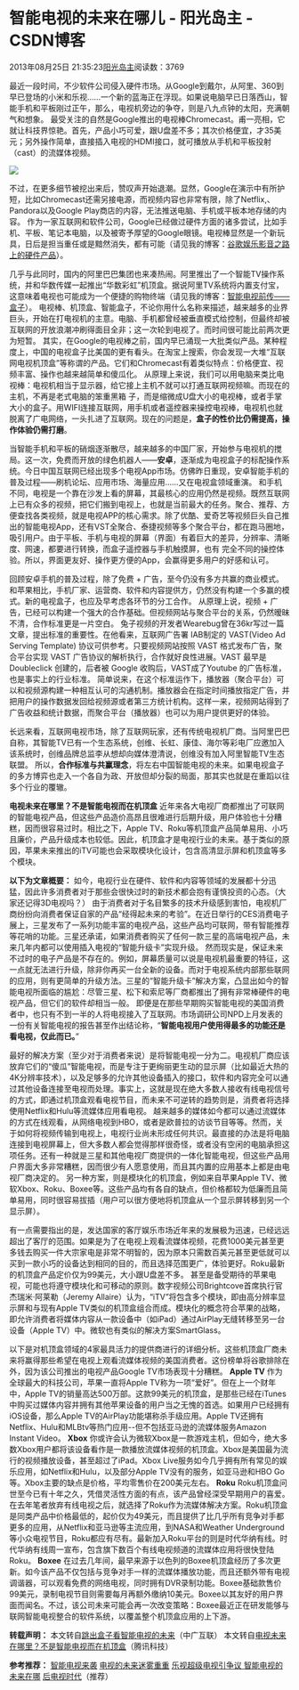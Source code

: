 
# 智能电视的未来在哪儿 - 阳光岛主 - CSDN博客

2013年08月25日 21:35:23[阳光岛主](https://me.csdn.net/sunboy_2050)阅读数：3769


最近一段时间，不少软件公司侵入硬件市场。从Google到戴尔，从阿里、360到早已登场的小米和乐视……一个新的蓝海正在浮现。如果说电脑早已日落西山，智能手机和平板刚过正午，那么，电视机旁边的争夺，则是八九点钟的太阳，充满朝气和想象。
最受关注的自然是Google推出的电视棒Chromecast。甫一亮相，它就让科技界惊艳。首先，产品小巧可爱，跟U盘差不多；其次价格便宜，才35美元；另外操作简单，直接插入电视的HDMI接口，就可播放从手机和平板投射（cast）的流媒体视频。

![](https://img-blog.csdn.net/20130825153830953)

不过，在更多细节被挖出来后，赞叹声开始退潮。显然，Google在演示中有所护短，比如Chromecast还需另接电源，而视频内容也非常有限，除了Netflix,、Pandora以及Google Play商店的内容，无法推送电脑、手机或平板本地存储的内容。
作为一家互联网和软件公司，Google已经做过硬件方面的诸多尝试，比如手机、平板、笔记本电脑，以及被寄予厚望的Google眼镜。电视棒显然是一个新玩具，日后是担当重任或是黯然消失，都有可能（请见我的博客：[谷歌娱乐影音之路上的硬件产品](http://blog.csdn.net/ithomer/article/details/10255861)）。

几乎与此同时，国内的阿里巴巴集团也来凑热闹。阿里推出了一个智能TV操作系统，并和华数传媒一起推出“华数彩虹”机顶盒。据说阿里TV系统将内置支付宝，这意味着电视也可能成为一个便捷的购物终端（请见我的博客：[智能电视前传——盒子](http://blog.csdn.net/ithomer/article/details/10302545)）。
电视棒、机顶盒、智能盒子，不论你用什么名称来描述，越来越多的业界巨头，开始在打电视机的主意。电脑、手机都曾经被垂直模式给控制，但最终却被互联网的开放浪潮冲刷得面目全非；这一次轮到电视了。而时间很可能比前两次更为短暂。
其实，在Google的电视棒之前，国内早已涌现一大批类似产品。某种程度上，中国的电视盒子比美国的更有看头。在淘宝上搜索，你会发现一大堆“互联网电视机顶盒”等称谓的产品。它们和Chromecast有着类似特点：价格便宜、视频丰富、操作也越来越简单和傻瓜化。
从原理上来说，我们可以用电脑来类比电视棒：电视机相当于显示器，给它接上主机不就可以打通互联网视频嘛。而现在的主机，不再是老式电脑的笨重黑箱 子，而是缩微成U盘大小的电视棒，或者手掌大小的盒子。用WIFI连接互联网，用手机或者遥控器来操控电视棒，电视机也就脱离了广电网络，一头扎进了互联网。现在的问题是，**盒子的性价比仍需提高，操作体验仍需打磨**。

当智能手机和平板的硝烟逐渐散尽，越来越多的中国厂家，开始参与电视机的搅局。这一次，免费而开放的绿色机器人——**安卓**，逐渐成为电视盒子的标配操作系统。今日中国互联网已经出现多个电视App市场。仿佛昨日重现，安卓智能手机的普及过程——刷机论坛、应用市场、海量应用……又在电视盒领域重演。
和手机不同，电视是一个靠在沙发上看的屏幕，其最核心的应用仍然是视频。既然互联网上已有众多的视频，把它们搬到电视上，也就是当前最大的任务。聚合、推荐、方便查找各类视频，就是电视APP的核心需求。除了优酷、爱奇艺等视频巨头自己推出的智能电视App，还有VST全聚合、泰捷视频等多个聚合平台，都在跑马圈地，吸引用户。由于平板、手机与电视的屏幕（界面）有着巨大的差异，分辨率、清晰度、网速，都要进行转换，而盒子遥控器与手机触摸屏，也有 完全不同的操控体验。所以，界面更友好、操作更方便的App，会赢得更多用户的好感和认可。

回顾安卓手机的普及过程，除了免费 + 广告，至今仍没有多方共赢的商业模式。和苹果相比，手机厂家、运营商、软件和内容提供方，仍然没有构建一个多赢的模式。新的电视盒子，也应及早考虑各环节的分工合作。
从原理上说，视频 + 广告，已经可以构建一个强大的合作基础。但视频网站与聚合平台的关系，仍然暧昧不清，合作标准更是一片空白。
兔子视频的开发者Wearebug曾在36kr写过一篇文章，提出标准的重要性。在他看来，互联网广告署 IAB制定的 VAST(Video Ad Serving Template) 协议可供参考。只要视频网站按照 VAST 格式发布广告，聚合平台实现 VAST 广告协议的解析执行，合作就好良性进展。VAST 最早是 Doubleclick 创建的，后者被 Google 收购后，VAST成了Youtube 的广告标准，也是事实上的行业标准。
简单说来，在这个标准运作下，播放器（聚合平台）可以和视频源构建一种相互认可的沟通机制。播放器会在指定时间播放指定广告，并把用户的操作数据发回给视频源或者第三方统计机构。这样一来，视频网站得到了广告收益和统计数据，而聚合平台（播放器）也可以为用户提供更好的体验。

长远来看，互联网电视市场，除了互联网玩家，还有传统电视机厂商。当阿里巴巴自称，其智能TV已有一个生态系统，创维、长虹、康佳、海尔等彩电厂应邀加入该系统时，创维品牌总监李从想却向媒体澄清说，创维没有加入阿里智能TV生态联盟。
所以，**合作标准与共赢理念**，将左右中国智能电视的未来。如果电视盒子的多方博弈也走入一个各自为政、开放但却分裂的局面，那其实也就是在重蹈以往多个行业的覆辙。

**电视未来在哪里？不是智能电视而在机顶盒**
近年来各大电视厂商都推出了可联网的智能电视产品，但这些产品造价高昂且很难进行后期升级，用户体验也十分糟糕，因而很容易过时。相比之下，Apple TV、Roku等机顶盒产品简单易用、小巧且廉价，产品升级成本也较低。因此，机顶盒才是电视行业的未来。基于类似的原因，苹果未来推出的iTV可能也会采取模块化设计，包含高清显示屏和机顶盒等多个模块。

**以下为文章概要：**
如今，电视行业在硬件、软件和内容等领域的发展都十分迅猛，因此许多消费者对于那些会很快过时的新技术都会抱有谨慎投资的心态。（大家还记得3D电视吗？）
由于消费者对于名目繁多的技术升级感到害怕，电视机厂商纷纷向消费者保证自家的产品“经得起未来的考验”。在近日举行的CES消费电子展上，三星发布了一系列功能丰富的电视产品，这些产品均可联网，带有智能推荐等花哨的功能。三星还承诺，如果消费者购买了任何一款三星的高端电视产品，未来几年内都可以使用插入电视的“智能升级卡”实现升级。
然而现实是，保证未来不过时的电子产品是不存在的。例如，屏幕质量可以说是电视机最重要的特征，这一点就无法进行升级，除非你再买一台全新的设备。而对于电视系统内部那些联网的应用，则有更简单的升级方法。三星的“智能升级卡”解决方案，凸显出如今的智能电视所面临的尴尬：尽管三星、松下和索尼等厂商都推出了拥有非常棒硬件的电视产品，但它们的软件却相当一般。
即便是在那些早期购买智能电视的美国消费者中，也只有不到一半的人将电视接入了互联网。市场调研公司NPD上月发表的一份有关智能电视的报告甚至作出结论称，“**智能电视用户使用得最多的功能还是看电视，仅此而已。**”

最好的解决方案（至少对于消费者来说）是将智能电视一分为二。电视机厂商应该放弃它们的“傻瓜”智能电视，而是专注于更绚丽更生动的显示屏（比如最近大热的4K分辨率技术），以及足够多的允许其他设备插入的接口，软件和内容完全可以通过其他设备连接至电视而处理。事实上，这就是现在绝大多数人接收有线电视信号的方式，即通过机顶盒观看电视节目，而未来不可逆转的趋势则是，消费者将选择使用Netflix和Hulu等流媒体应用看电视。
越来越多的媒体如今都可以通过流媒体的方式在线观看，从网络电视到HBO，或者是欧普拉的访谈节目等等。然而，关于如何将视频传输到电视上，电视行业尚未形成任何共识。最直接的办法是将电脑连接到电视屏幕上，但大多数人都会觉得那样很奇怪，或者没有空闲的电脑承担这项任务。还有一种就是三星和其他电视厂商提供的一体化智能电视，但这些产品用户界面大多非常糟糕，因而很少有人愿意使用，而且其内置的应用基本上都是由电视厂商决定的。
另一种方案，则是模块化的机顶盒，例如来自苹果Apple TV、微软Xbox、Roku、Boxee等。这些产品均有各自的缺点，但价格都较为低廉而且简单易用，同时很容易拔插（用户可以很方便地将机顶盒从一个显示屏转移到另一个显示屏）。

有一点需要指出的是，发达国家的客厅娱乐市场近年来的发展极为迅速，已经远远超出了客厅的范围。如果是为了在电视上观看流媒体视频，花费1000美元甚至更多钱去购买一件大宗家电是非常不明智的，因为原本只需数百美元甚至更低就可以买到一款小巧的设备达到相同的目的，而且选择范围更广，体验更好。Roku最新的机顶盒产品定价仅为99美元，大小跟U盘差不多。
甚至是备受期待的苹果电视，可能也将遵守模块化和可移动的原则。数字视频公司Brightcove首席执行官杰瑞米·阿莱勒（Jeremy Allaire）认为，“iTV”将包含多个模块，即由高分辨率显示屏和与现有Apple TV类似的机顶盒组合而成。模块化的概念符合苹果的战略，即允许消费者将媒体内容从一款设备中（如iPad）通过AirPlay无缝转移至另一台设备（Apple TV）中。微软也有类似的解决方案SmartGlass。

以下是对机顶盒领域的4家最具活力的提供商进行的详细分析。这些机顶盒厂商未来将赢得那些希望在电视上观看流媒体视频的美国消费者。这份榜单将谷歌排除在外，因为该公司推出的电视产品Google TV市场表现十分糟糕。
**Apple TV**
作为全球最大的科技公司，苹果一直将Apple TV称为一项“爱好”。但在上一个财年中，Apple TV的销量高达500万部。这款99美元的机顶盒，是那些已经在iTunes中购买过媒体内容并拥有其他苹果设备的用户当之无愧的首选。如果用户已经拥有iOS设备，那么Apple TV的AirPlay功能堪称杀手级应用。Apple TV还拥有Netflix、Hulu和MLBtv等热门应用--但不包括亚马逊的流媒体服务Amazon Instant Video。
**Xbox**
你或许会认为微软Xbox是一款游戏主机，但如今，绝大多数Xbox用户都将该设备看作是一款播放流媒体视频的机顶盒。Xbox是美国最为流行的视频播放设备，甚至超过了iPad。Xbox Live服务如今几乎拥有所有常见的娱乐应用，如Netflix和Hulu，以及部分Apple TV没有的服务，如亚马逊和HBO Go等。Xbox主要的缺点是价格，平均零售价在200美元左右。
**Roku**
Roku机顶盒问世至今已有十年之久，凭借灵活性方面的有点，该产品曾经深受早期用户的喜爱。在去年笔者放弃有线电视之后，就选择了Roku作为流媒体解决方案。Roku机顶盒是同类产品中价格最低的，起价仅为49美元，而且提供了比几乎所有竞争对手都更多的应用，从Netflix和亚马逊等主流应用，到NASA和Weather Underground等小众电视节目，Roku都应有尽有。最新加入Roku平台的则是时代华纳有线。时代华纳有线周一宣布，包含旗下数百个有线电视频道的流媒体应用将很快登陆Roku。
**Boxee**
在过去几年间，最早来源于以色列的Boxee机顶盒经历了多次更新。如今该产品不仅包括与竞争对手一样的流媒体播放功能，而且还额外带有电视调谐器，可以观看免费的网络电视，同时拥有DVR录制功能。Boxee基础款售价99美元，录制电视节目则需要每月再额外缴纳10美元。Boxee以其友好的用户界面而闻名。不过，该公司未来可能会再一次改变策略：Boxee最近正在研发能够与联网智能电视整合的软件系统，以覆盖整个机顶盒应用的上下游。



**转载声明：**
本文转自[跳出盒子看智能电视的未来](http://www.sarft.net/a/121706.aspx)（中广互联）
本文转自[电视未来在哪里？不是智能电视而在机顶盒](http://tech.qq.com/a/20130111/000175.htm)（腾讯科技）

**参考推荐：**
[智能电视来袭](http://cnnic.blog.techweb.com.cn/archives/587.html)
[电视的未来迷雾重重](http://content.businessvalue.com.cn/post/12627.html)
[乐视超级电视引争议 智能电视的未来在哪](http://www.elecfans.com/consume/323105.html)
[后电视时代](http://content.businessvalue.com.cn/post/13550.html)（推荐）



